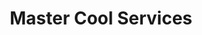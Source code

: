 ---
title: "Master Cool Services"
url: /granada/master-cool-services/
shop: reparación de automóviles
---